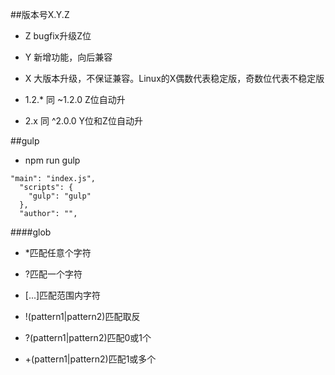 ##版本号X.Y.Z

- Z    bugfix升级Z位

- Y    新增功能，向后兼容

- X    大版本升级，不保证兼容。Linux的X偶数代表稳定版，奇数位代表不稳定版

- 1.2.* 同 ~1.2.0    Z位自动升

- 2.x 同 ^2.0.0    Y位和Z位自动升



##gulp

- npm run gulp

```
"main": "index.js",
  "scripts": {
    "gulp": "gulp"
  },
  "author": "",
```


####glob

- *匹配任意个字符

- ?匹配一个字符

- [...]匹配范围内字符

- !(pattern1|pattern2)匹配取反

- ?(pattern1|pattern2)匹配0或1个

- +(pattern1|pattern2)匹配1或多个




































